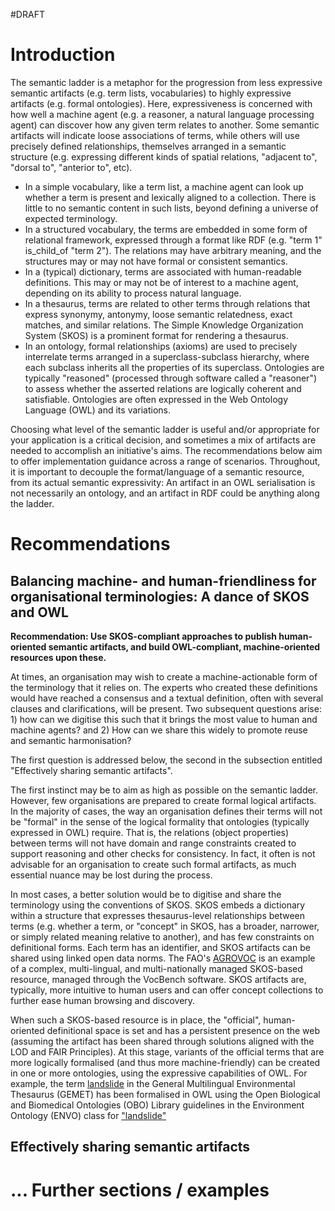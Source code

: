 #DRAFT


# Introduction

The semantic ladder is a metaphor for the progression from less expressive semantic artifacts (e.g. term lists, vocabularies) to highly expressive artifacts (e.g. formal ontologies). Here, expressiveness is concerned with how well a machine agent (e.g. a reasoner, a natural language processing agent) can discover how any given term relates to another. Some semantic artifacts will indicate loose associations of terms, while others will use precisely defined relationships, themselves arranged in a semantic structure (e.g. expressing different kinds of spatial relations, "adjacent to", "dorsal to", "anterior to", etc). 
  * In a simple vocabulary, like a term list, a machine agent can look up whether a term is present and lexically aligned to a collection. There is little to no semantic content in such lists, beyond defining a universe of expected terminology.
  * In a structured vocabulary, the terms are embedded in some form of relational framework, expressed through a format like RDF (e.g. "term 1" is_child_of "term 2"). The relations may have arbitrary meaning, and the structures may or may not have formal or consistent semantics. 
  * In a (typical) dictionary, terms are associated with human-readable definitions. This may or may not be of interest to a machine agent, depending on its ability to process natural language.
  * In a thesaurus, terms are related to other terms through relations that express synonymy, antonymy, loose semantic relatedness, exact matches, and similar relations. The Simple Knowledge Organization System (SKOS) is a prominent format for rendering a thesaurus. 
  * In an ontology, formal relationships (axioms) are used to precisely interrelate terms arranged in a superclass-subclass hierarchy, where each subclass inherits all the properties of its superclass. Ontologies are typically "reasoned" (processed through software called a "reasoner") to assess whether the asserted relations are logically coherent and satisfiable. Ontologies are often expressed in the Web Ontology Language (OWL) and its variations.

Choosing what level of the semantic ladder is useful and/or appropriate for your application is a critical decision, and sometimes a mix of artifacts are needed to accomplish an initiative's aims. The recommendations below aim to offer implementation guidance across a range of scenarios. Throughout, it is important to decouple the format/language of a semantic resource, from its actual semantic expressivity: An artifact in an OWL serialisation is not necessarily an ontology, and an artifact in RDF could be anything along the ladder. 


# Recommendations

## Balancing machine- and human-friendliness for organisational terminologies: A dance of SKOS and OWL

**Recommendation: Use SKOS-compliant approaches to publish human-oriented semantic artifacts, and build OWL-compliant, machine-oriented resources upon these.**

At times, an organisation may wish to create a machine-actionable form of the terminology that it relies on. The experts who created these definitions would have reached a consensus and a textual definition, often with several clauses and clarifications, will be present. Two subsequent questions arise: 1) how can we digitise this such that it brings the most value to human and machine agents? and 2) How can we share this widely to promote reuse and semantic harmonisation?

The first question is addressed below, the second in the subsection entitled "Effectively sharing semantic artifacts". 

The first instinct may be to aim as high as possible on the semantic ladder. However, few organisations are prepared to create formal logical artifacts. In the majority of cases, the way an organisation defines their terms will not be "formal" in the sense of the logical formality that ontologies (typically expressed in OWL) require. That is, the relations (object properties) between terms will not have domain and range constraints created to support reasoning and other checks for consistency. In fact, it often is not advisable for an organisation to create such formal artifacts, as much essential nuance may be lost during the process.

In most cases, a better solution would be to digitise and share the terminology using the conventions of SKOS. SKOS embeds a dictionary within a structure that expresses thesaurus-level relationships between terms (e.g. whether a term, or "concept" in SKOS, has a broader, narrower, or simply related meaning relative to another), and has few constraints on definitional forms. Each term has an identifier, and SKOS artifacts can be shared using linked open data norms. The FAO's [AGROVOC](https://www.fao.org/agrovoc/) is an example of a complex, multi-lingual, and multi-nationally managed SKOS-based resource, managed through the VocBench software. SKOS artifacts are, typically, more intuitive to human users and can offer concept collections to further ease human browsing and discovery.

When such a SKOS-based resource is in place, the "official", human-oriented definitional space is set and has a persistent presence on the web (assuming the artifact has been shared through solutions aligned with the LOD and FAIR Principles). At this stage, variants of the official terms that are more logically formalised (and thus more machine-friendly) can be created in one or more ontologies, using the expressive capabilities of OWL. For example, the term [landslide](https://www.eionet.europa.eu/gemet/en/concept/4668) in the General Multilingual Environmental Thesaurus (GEMET) has been formalised in OWL using the Open Biological and Biomedical Ontologies (OBO) Library guidelines in the Environment Ontology (ENVO) class for ["landslide"](http://purl.obolibrary.org/obo/ENVO_01000692) 


## Effectively sharing semantic artifacts



# ... Further sections / examples 
